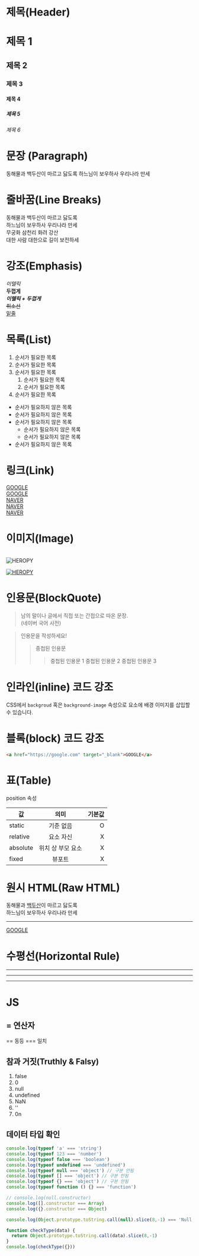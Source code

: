 # 제목(Header)

# 제목 1
## 제목 2
### 제목 3
#### 제목 4
##### 제목 5
###### 제목 6

# 문장 (Paragraph)

동해물과 백두산이 마르고 닳도록
하느님이 보우하사 우리나라 만세

# 줄바꿈(Line Breaks)

동해물과 백두산이 마르고 닳도록  
하느님이 보우하사 우리나라 만세  
무궁화 삼천리 화려 강산<br />
대한 사람 대한으로 길이 보전하세

# 강조(Emphasis)

_이텔릭_  
**두껍게**  
**_이텔릭 + 두껍게_**  
~~취소선~~  
<u>밑줄</u>  

# 목록(List)

1. 순서가 필요한 목록
1. 순서가 필요한 목록
1. 순서가 필요한 목록
    1. 순서가 필요한 목록
    1. 순서가 필요한 목록
1. 순서가 필요한 목록

- 순서가 필요하지 않은 목록
- 순서가 필요하지 않은 목록
- 순서가 필요하지 않은 목록
    - 순서가 필요하지 않은 목록
    - 순서가 필요하지 않은 목록
- 순서가 필요하지 않은 목록

# 링크(Link)

<a href="https://google.com">GOOGLE</a>  
[GOOGLE](https://google.com)  
<a href="https://naver.com" title="NAVER로 이동!">NAVER</a>  
[NAVER](https://naver.com "NAVER로 이동")  
<a href="https://naver.com" title="NAVER로 이동!" target="_blank">NAVER</a>  

# 이미지(Image)

![]()

![HEROPY](https://heropy.blog/css/images/logo.png)

[![HEROPY](https://heropy.blog/css/images/logo.png)](https://heropy.blog/)

# 인용문(BlockQuote)

> 남의 말이나 글에서 직접 또는 간접으로 따온 문장.  
> (네이버 국어 사전)

> 인용문을 작성하세요!
>> 중첩된 인용문
>>> 중첩된 인용문 1
>>> 중첩된 인용문 2
>>> 중첩된 인용문 3

# 인라인(inline) 코드 강조

CSS에서 `backgroud` 혹은
`background-image` 속성으로 요소에 배경 
이미지를 삽입할 수 있습니다.

# 블록(block) 코드 강조

<!-- javascript, css, bash, plaintext -->

```html
<a href="https://google.com" target="_blank">GOOGLE</a>  
```

# 표(Table)

position 속성

값 | 의미 | 기본값
--|:--:|--:
static | 기준 없음 | O
relative | 요소 자신 | X
absolute | 위치 상 부모 요소 | X
fixed | 뷰포트 | X

# 원시 HTML(Raw HTML)
<!-- u tag 는 span > style 구성이 권장 -->
동해물과 <u>백두산</u>이 마르고 닳도록<br/>
하느님이 보우하사 우리나라 만세

---

<a href="https://google.com" target="_blank">GOOGLE</a> 

# 수평선(Horizontal Rule)

---

***

___

# JS

## = 연산자
== 동등
=== 일치

## 참과 거짓(Truthly & Falsy)

1) false
2) 0
3) null
4) undefined
5) NaN
6) ''
7) 0n

## 데이터 타입 확인

```javascript
console.log(typeof 'a' === 'string')
console.log(typeof 123 === 'number')
console.log(typeof false === 'boolean')
console.log(typeof undefined === 'undefined')
console.log(typeof null === 'object') // 구분 안됨
console.log(typeof [] === 'object') // 구분 안됨
console.log(typeof {} === 'object') // 구분 안됨
console.log(typeof function () {} === 'function')

// console.log(null.constructor)
console.log([].constructor === Array)
console.log({}.constructor === Object)

console.log(Object.prototype.toString.call(null).slice(8,-1) === 'Null')

function checkType(data) {
  return Object.prototype.toString.call(data).slice(8,-1)
}
console.log(checkType({}))
```
